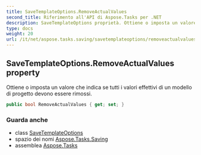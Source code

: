 ```yaml
---
title: SaveTemplateOptions.RemoveActualValues
second_title: Riferimento all'API di Aspose.Tasks per .NET
description: SaveTemplateOptions proprietà. Ottiene o imposta un valore che indica se tutti i valori effettivi di un modello di progetto devono essere rimossi.
type: docs
weight: 20
url: /it/net/aspose.tasks.saving/savetemplateoptions/removeactualvalues/
---
```

## SaveTemplateOptions.RemoveActualValues property

Ottiene o imposta un valore che indica se tutti i valori effettivi di un modello di progetto devono essere rimossi.

```csharp
public bool RemoveActualValues { get; set; }
```

### Guarda anche

* class [SaveTemplateOptions](../)
* spazio dei nomi [Aspose.Tasks.Saving](../../savetemplateoptions/)
* assemblea [Aspose.Tasks](../../../)


